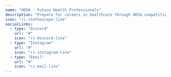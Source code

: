 ```yaml
---
name: "HOSA - Future Health Professionals"
description: "Prepare for careers in healthcare through HOSA competitions, leadership development, and professional networking. Compete in medical events and develop skills for future healthcare careers."
icon: "ri-stethoscope-line"
socialLinks:
  - type: "Discord"
    url: "#"
    icon: "ri-discord-line"
  - type: "Instagram"
    url: "#"
    icon: "ri-instagram-line"
  - type: "Email"
    url: "#"
    icon: "ri-mail-line"
---
```

